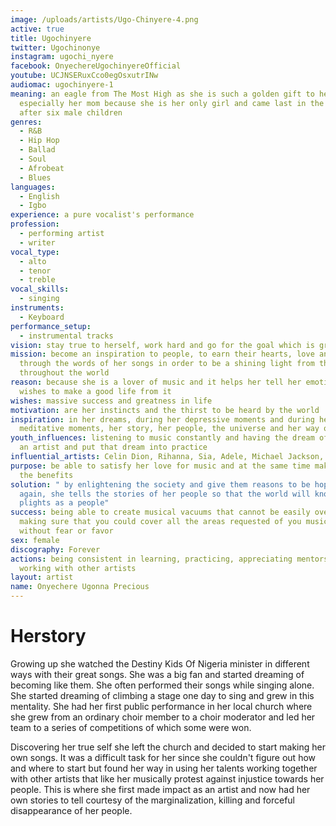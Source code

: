 ```yaml
---
image: /uploads/artists/Ugo-Chinyere-4.png
active: true
title: Ugochinyere
twitter: Ugochinonye
instagram: ugochi_nyere
facebook: OnyechereUgochinyereOfficial
youtube: UCJNSERuxCco0egOsxutrINw
audiomac: ugochinyere-1
meaning: an eagle from The Most High as she is such a golden gift to her family,
  especially her mom because she is her only girl and came last in the family
  after six male children
genres:
  - R&B
  - Hip Hop
  - Ballad
  - Soul
  - Afrobeat
  - Blues
languages:
  - English
  - Igbo
experience: a pure vocalist's performance
profession:
  - performing artist
  - writer
vocal_type:
  - alto
  - tenor
  - treble
vocal_skills:
  - singing
instruments:
  - Keyboard
performance_setup:
  - instrumental tracks
vision: stay true to herself, work hard and go for the goal which is greatness
mission: become an inspiration to people, to earn their hearts, love and care
  through the words of her songs in order to be a shining light from the East
  throughout the world
reason: because she is a lover of music and it helps her tell her emotions and
  wishes to make a good life from it
wishes: massive success and greatness in life
motivation: are her instincts and the thirst to be heard by the world
inspiration: in her dreams, during her depressive moments and during her
  meditative moments, her story, her people, the universe and her way of life
youth_influences: listening to music constantly and having the dream of becoming
  an artist and put that dream into practice
influential_artists: Celin Dion, Rihanna, Sia, Adele, Michael Jackson, Lucky Dube
purpose: be able to satisfy her love for music and at the same time make harvest
  the benefits
solution: " by enlightening the society and give them reasons to be hopeful
  again, she tells the stories of her people so that the world will know their
  plights as a people"
success: being able to create musical vacuums that cannot be easily overlooked,
  making sure that you could cover all the areas requested of you musically
  without fear or favor
sex: female
discography: Forever
actions: being consistent in learning, practicing, appreciating mentorship and
  working with other artists
layout: artist
name: Onyechere Ugonna Precious
---
```


# Herstory

Growing up she watched the Destiny Kids Of Nigeria minister in different ways with their great songs. She was a big fan and started dreaming of becoming like them. She often performed their songs while singing alone. She started dreaming of climbing a stage one day to sing and grew in this mentality. She had her first public performance in her local church where she grew from an ordinary choir member to a choir moderator and led her team to a series of competitions of which some were won.

Discovering her true self she left the church and decided to start making her own songs. It was a difficult task for her since she couldn't figure out how and where to start but found her way in using her talents working together with other artists that like her musically protest against injustice towards her people. This is where she first made impact as an artist and now had her own stories to tell courtesy of the marginalization, killing and forceful disappearance of her people.
